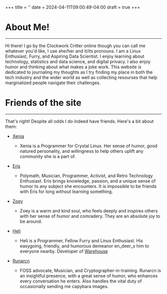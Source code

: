 +++
title = ''
date = 2024-04-11T09:00:49-04:00
draft = true
+++
# About Me!
---------

Hi there! I go by the Clockwork Critter online though you can call me whatever you'd like, I use she/her and it/its pronouns. I am a Linux Enthusiast, Furry, and Aspiring Data Scientist. I enjoy learning about technology, statistics and data science, and digital privacy. I also enjoy humor and thinking about what makes a joke work. This website is dedicated to journaling my thoughts as I try finding my place in both the tech industry and the wider world as well as collecting resourses that help marginalized people navigate their challenges.

# Friends of the site
---------

That's right! Despite all odds I do indeed have friends. Here's a bit about them:

*   [Xenia](https://axtlos.neocities.org/)

    * Xenia is a Programmer for Crystal Linux. Her sense of humor, good natured personality, and willingness to help others uplift any community she is a part of.

*   [Eris](https://eris.gay/)

    * Polymath, Musician, Programmer, Activist, and Retro Technology Enthusiast. Eris brings knowledge, passion, and a unique sense of humor to any subject she encounters. It is impossible to be friends with Eris for long without learning something.

*   [Zoey](https://zoeytheratspage.neocities.org/)
    
    * Zoey is a warm and kind soul, who feels deeply and inspires others with her sense of humor and comradery. They are an absolute joy to be around.
    
*   [Heli](https://heliguy.neocities.org/)

    * Heli is a Programmer, Fellow Furry and Linux Enthusiast. His easygoing, friendly, and humorous demeanor en_deer_s him to everyone nearby. Developer of [Warehouse](https://github.com/flattool/warehouse)

*   [Runarcn](https://runarcn.no/)

    * FOSS advocate, Musician, and Cryptographer-in-training. Runarcn is an insightful presence, with a great sense of humor, who enhances every conversation he enters. Also handles the vital duty of occasionally sending me capybara images.